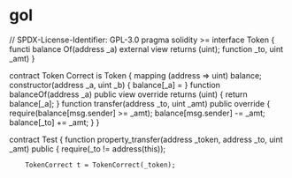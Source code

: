 # gol

// SPDX-License-Identifier: GPL-3.0
pragma solidity >=
interface Token {
    functi balance Of(address _a) external view returns (uint);
    function  _to, uint _amt) 
}

contract Token Correct is Token {
    mapping (address => uint) balance;
    constructor(address _a, uint _b) {
        balance[_a] = 
    }
    function balanceOf(address _a) public view override returns (uint) {
        return balance[_a];
    }
    function transfer(address _to, uint _amt) public override {
        require(balance[msg.sender] >= _amt);
        balance[msg.sender] -= _amt;
        balance[_to] += _amt;
    }
}

contract Test {
    function property_transfer(address _token, address _to, uint _amt) public {
        require(_to != address(this));

        TokenCorrect t = TokenCorrect(_token);


